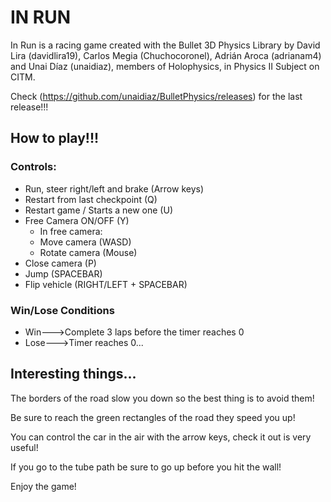# IN RUN

In Run is a racing game created with the Bullet 3D Physics Library by David Lira (davidlira19), Carlos Megia (Chuchocoronel), Adrián Aroca (adrianam4) and Unai Díaz (unaidiaz), members of Holophysics, in Physics II Subject on CITM.

Check (https://github.com/unaidiaz/BulletPhysics/releases) for the last release!!!

## How to play!!!

### Controls:
- Run, steer right/left and brake (Arrow keys)
- Restart from last checkpoint (Q)
- Restart game / Starts a new one (U)
- Free Camera ON/OFF (Y)
  - In free camera:
  - Move camera (WASD)
  - Rotate camera (Mouse)
- Close camera (P)
- Jump (SPACEBAR)
- Flip vehicle (RIGHT/LEFT + SPACEBAR)

### Win/Lose Conditions
- Win--->Complete 3 laps before the timer reaches 0
- Lose--->Timer reaches 0...

## Interesting things...
The borders of the road slow you down so the best thing is to avoid them!

Be sure to reach the green rectangles of the road they speed you up!

You can control the car in the air with the arrow keys, check it out is very useful!

If you go to the tube path be sure to go up before you hit the wall!

Enjoy the game!
